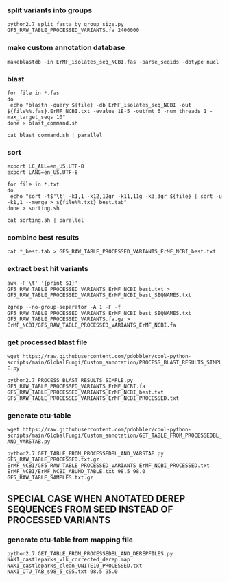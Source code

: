 
### split variants into groups

`python2.7 split_fasta_by_group_size.py GF5_RAW_TABLE_PROCESSED_VARIANTS.fa 2400000`


### make custom annotation database

`makeblastdb -in ErMF_isolates_seq_NCBI.fas -parse_seqids -dbtype nucl`


### blast

```
for file in *.fas
do  
 echo "blastn -query ${file} -db ErMF_isolates_seq_NCBI -out ${file%%.fas}.ErMF_NCBI.txt -evalue 1E-5 -outfmt 6 -num_threads 1 -max_target_seqs 10"
done > blast_command.sh
```

`cat blast_command.sh | parallel`


### sort

```
export LC_ALL=en_US.UTF-8
export LANG=en_US.UTF-8
```

```
for file in *.txt
do  
 echo "sort -t$'\t' -k1,1 -k12,12gr -k11,11g -k3,3gr ${file} | sort -u -k1,1 --merge > ${file%%.txt}_best.tab"
done > sorting.sh
```

`cat sorting.sh | parallel`


### combine best results

`cat *_best.tab > GF5_RAW_TABLE_PROCESSED_VARIANTS_ErMF_NCBI_best.txt`


### extract best hit variants


`awk -F'\t' '{print $1}' GF5_RAW_TABLE_PROCESSED_VARIANTS_ErMF_NCBI_best.txt > GF5_RAW_TABLE_PROCESSED_VARIANTS_ErMF_NCBI_best_SEQNAMES.txt`

`zgrep --no-group-separator -A 1 -F -f GF5_RAW_TABLE_PROCESSED_VARIANTS_ErMF_NCBI_best_SEQNAMES.txt GF5_RAW_TABLE_PROCESSED_VARIANTS.fa.gz > ErMF_NCBI/GF5_RAW_TABLE_PROCESSED_VARIANTS_ErMF_NCBI.fa`

### get processed blast file

`wget https://raw.githubusercontent.com/pdobbler/cool-python-scripts/main/GlobalFungi/Custom_annotation/PROCESS_BLAST_RESULTS_SIMPLE.py`

`python2.7 PROCESS_BLAST_RESULTS_SIMPLE.py GF5_RAW_TABLE_PROCESSED_VARIANTS_ErMF_NCBI.fa GF5_RAW_TABLE_PROCESSED_VARIANTS_ErMF_NCBI_best.txt GF5_RAW_TABLE_PROCESSED_VARIANTS_ErMF_NCBI_PROCESSED.txt`


### generate otu-table

`wget https://raw.githubusercontent.com/pdobbler/cool-python-scripts/main/GlobalFungi/Custom_annotation/GET_TABLE_FROM_PROCESSEDBL_AND_VARSTAB.py`

`python2.7 GET_TABLE_FROM_PROCESSEDBL_AND_VARSTAB.py GF5_RAW_TABLE_PROCESSED.txt.gz ErMF_NCBI/GF5_RAW_TABLE_PROCESSED_VARIANTS_ErMF_NCBI_PROCESSED.txt ErMF_NCBI/ErMF_NCBI_ABUND_TABLE.txt 98.5 98.0 GF5_RAW_TABLE_SAMPLES.txt.gz`



## SPECIAL CASE WHEN ANOTATED DEREP SEQUENCES FROM SEED INSTEAD OF PROCESSED VARIANTS 
### generate otu-table from mapping file

`python2.7 GET_TABLE_FROM_PROCESSEDBL_AND_DEREPFILES.py NAKI_castleparks_vlk_corrected_derep.map NAKI_castleparks_clean_UNITE10_PROCESSED.txt NAKI_OTU_TAB_s98_5_c95.txt 98.5 95.0`

